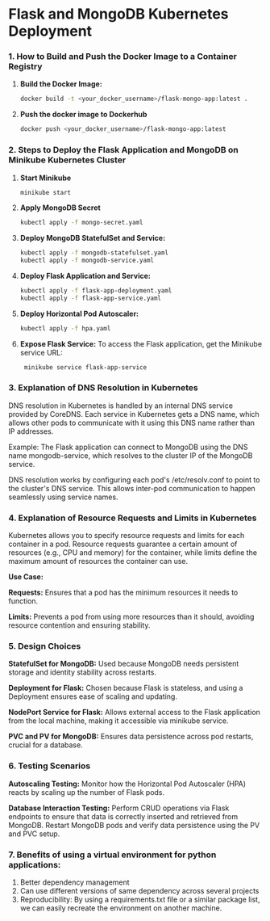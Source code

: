 # Flask and MongoDB Kubernetes Deployment

### 1. How to Build and Push the Docker Image to a Container Registry

1. **Build the Docker Image:**
   ```bash
   docker build -t <your_docker_username>/flask-mongo-app:latest .
2. **Push the docker image to Dockerhub**
   ```bash
   docker push <your_docker_username>/flask-mongo-app:latest
   
### 2. Steps to Deploy the Flask Application and MongoDB on Minikube Kubernetes Cluster

1. **Start Minikube**
   ```bash
   minikube start
2. **Apply MongoDB Secret**
   ```bash
   kubectl apply -f mongo-secret.yaml
3. **Deploy MongoDB StatefulSet and Service:**
   ```bash
   kubectl apply -f mongodb-statefulset.yaml
   kubectl apply -f mongodb-service.yaml
4. **Deploy Flask Application and Service:**
   ```bash
   kubectl apply -f flask-app-deployment.yaml
   kubectl apply -f flask-app-service.yaml
5. **Deploy Horizontal Pod Autoscaler:**
   ```bash
   kubectl apply -f hpa.yaml
6. **Expose Flask Service:**
   To access the Flask application, get the Minikube service URL:
   ```bash
    minikube service flask-app-service

### 3. Explanation of DNS Resolution in Kubernetes
DNS resolution in Kubernetes is handled by an internal DNS service provided by CoreDNS. Each service in Kubernetes gets a DNS name, which allows other pods to communicate with it using this DNS name rather than IP addresses.

Example: The Flask application can connect to MongoDB using the DNS name mongodb-service, which resolves to the cluster IP of the MongoDB service.

DNS resolution works by configuring each pod's /etc/resolv.conf to point to the cluster's DNS service. This allows inter-pod communication to happen seamlessly using service names.

### 4. Explanation of Resource Requests and Limits in Kubernetes
Kubernetes allows you to specify resource requests and limits for each container in a pod. Resource requests guarantee a certain amount of resources (e.g., CPU and memory) for the container, while limits define the maximum amount of resources the container can use.

**Use Case:**

**Requests:** Ensures that a pod has the minimum resources it needs to function.

**Limits:** Prevents a pod from using more resources than it should, avoiding resource contention and ensuring stability.

### 5. Design Choices

**StatefulSet for MongoDB:** Used because MongoDB needs persistent storage and identity stability across restarts.

**Deployment for Flask:** Chosen because Flask is stateless, and using a Deployment ensures ease of scaling and updating.

**NodePort Service for Flask:** Allows external access to the Flask application from the local machine, making it accessible via minikube service.

**PVC and PV for MongoDB:** Ensures data persistence across pod restarts, crucial for a database.

### 6. Testing Scenarios

**Autoscaling Testing:** Monitor how the Horizontal Pod Autoscaler (HPA) reacts by scaling up the number of Flask pods.

**Database Interaction Testing:** Perform CRUD operations via Flask endpoints to ensure that data is correctly inserted and retrieved from MongoDB. Restart MongoDB pods and verify data persistence using the PV and PVC setup.

### 7. Benefits of using a virtual environment for python applications:
1. Better dependency management
2. Can use different versions of same dependency across several projects
3. Reproducibility: By using a requirements.txt file or a similar package list, we can easily recreate the environment on another machine.
